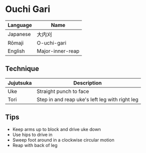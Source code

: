 # Ouchi Gari

Language | Name
-|-
Japanese | 大内刈
Rōmaji | O-uchi-gari
English | Major-inner-reap

## Technique
Jujutsuka | Description
-|-
Uke | Straight punch to face
Tori | Step in and reap uke's left leg with right leg

## Tips
* Keep arms up to block and drive uke down
* Use hips to drive in
* Sweep foot around in a clockwise circular motion
* Reap with back of leg




